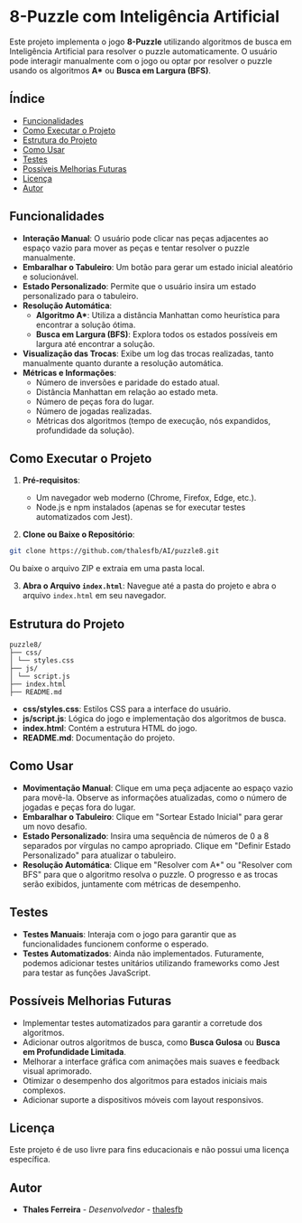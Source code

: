 # 8-Puzzle com Inteligência Artificial

Este projeto implementa o jogo **8-Puzzle** utilizando algoritmos de busca em Inteligência Artificial para resolver o puzzle automaticamente. O usuário pode interagir manualmente com o jogo ou optar por resolver o puzzle usando os algoritmos **A\*** ou **Busca em Largura (BFS)**.

## Índice

- [Funcionalidades](#funcionalidades)
- [Como Executar o Projeto](#como-executar-o-projeto)
- [Estrutura do Projeto](#estrutura-do-projeto)
- [Como Usar](#como-usar)
- [Testes](#testes)
- [Possíveis Melhorias Futuras](#possíveis-melhorias-futuras)
- [Licença](#licença)
- [Autor](#autor)

## Funcionalidades

- **Interação Manual**: O usuário pode clicar nas peças adjacentes ao espaço vazio para mover as peças e tentar resolver o puzzle manualmente.
- **Embaralhar o Tabuleiro**: Um botão para gerar um estado inicial aleatório e solucionável.
- **Estado Personalizado**: Permite que o usuário insira um estado personalizado para o tabuleiro.
- **Resolução Automática**:
  - **Algoritmo A\***: Utiliza a distância Manhattan como heurística para encontrar a solução ótima.
  - **Busca em Largura (BFS)**: Explora todos os estados possíveis em largura até encontrar a solução.
- **Visualização das Trocas**: Exibe um log das trocas realizadas, tanto manualmente quanto durante a resolução automática.
- **Métricas e Informações**:
  - Número de inversões e paridade do estado atual.
  - Distância Manhattan em relação ao estado meta.
  - Número de peças fora do lugar.
  - Número de jogadas realizadas.
  - Métricas dos algoritmos (tempo de execução, nós expandidos, profundidade da solução).

## Como Executar o Projeto

1. **Pré-requisitos**:
   - Um navegador web moderno (Chrome, Firefox, Edge, etc.).
   - Node.js e npm instalados (apenas se for executar testes automatizados com Jest).

2. **Clone ou Baixe o Repositório**:
```bash
git clone https://github.com/thalesfb/AI/puzzle8.git
```
Ou baixe o arquivo ZIP e extraia em uma pasta local.

3. **Abra o Arquivo `index.html`**: Navegue até a pasta do projeto e abra o arquivo `index.html` em seu navegador.

## Estrutura do Projeto

```plaintext
puzzle8/
├── css/
│ └── styles.css
├── js/ 
│ └── script.js
├── index.html
├── README.md
```

- **css/styles.css**: Estilos CSS para a interface do usuário.
- **js/script.js**: Lógica do jogo e implementação dos algoritmos de busca.
- **index.html**: Contém a estrutura HTML do jogo.
- **README.md**: Documentação do projeto.

## Como Usar

- **Movimentação Manual**:
Clique em uma peça adjacente ao espaço vazio para movê-la.
Observe as informações atualizadas, como o número de jogadas e peças fora do lugar.
- **Embaralhar o Tabuleiro**:
Clique em "Sortear Estado Inicial" para gerar um novo desafio.
- **Estado Personalizado**:
Insira uma sequência de números de 0 a 8 separados por vírgulas no campo apropriado.
Clique em "Definir Estado Personalizado" para atualizar o tabuleiro.
- **Resolução Automática**:
Clique em "Resolver com A*" ou "Resolver com BFS" para que o algoritmo resolva o puzzle.
O progresso e as trocas serão exibidos, juntamente com métricas de desempenho.

## **Testes**

- **Testes Manuais**: Interaja com o jogo para garantir que as funcionalidades funcionem conforme o esperado.
- **Testes Automatizados**: Ainda não implementados. Futuramente, podemos adicionar testes unitários utilizando frameworks como Jest para testar as funções JavaScript.

## **Possíveis Melhorias Futuras**

- Implementar testes automatizados para garantir a corretude dos algoritmos.
- Adicionar outros algoritmos de busca, como **Busca Gulosa** ou **Busca em Profundidade Limitada**.
- Melhorar a interface gráfica com animações mais suaves e feedback visual aprimorado.
- Otimizar o desempenho dos algoritmos para estados iniciais mais complexos.
- Adicionar suporte a dispositivos móveis com layout responsivos.

## **Licença**

Este projeto é de uso livre para fins educacionais e não possui uma licença específica.

## **Autor**

- **Thales Ferreira** - *Desenvolvedor* - [thalesfb](https://github.com/thalesfb)

